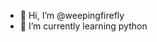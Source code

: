 - 👋 Hi, I’m @weepingfirefly
- 🌱 I’m currently learning python

<!---
weepingfirefly/weepingfirefly is a ✨ special ✨ repository because its `README.md` (this file) appears on your GitHub profile.
You can click the Preview link to take a look at your changes.
--->
